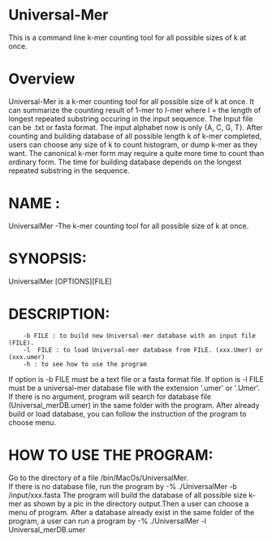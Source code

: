 # Universal-Mer
  This is a command line k-mer counting tool for all possible sizes of k at once.
# Overview
  Universal-Mer is a k-mer counting tool for all possible size of k at once. It can summarize the counting result of 1-mer to l-mer where l = the length of longest repeated substring occuring in the input sequence. The Input file can be .txt or fasta format. The input alphabet now is only {A, C, G, T}. After counting and building database of all possible length k of k-mer completed, users can choose any size of k to count histogram, or dump k-mer as they want. The canonical k-mer form may require a quite more time to count than ordinary form. The time for building database depends on the longest repeated substring in the sequence.
  
# NAME :
  UniversalMer -The k-mer counting tool for all possible size of k at once. 

# SYNOPSIS: 
  UniversalMer [OPTIONS][FILE]

# DESCRIPTION:
        -b FILE : to build new Universal-mer database with an input file (FILE).
        -l  FILE : to load Universal-mer database from FILE. (xxx.Umer) or (xxx.umer) 
        -h : to see how to use the program

  If option is -b  FILE must be a text file or a fasta format file.
  If option is -l  FILE must be a universal-mer database file with the extension '.umer' or '.Umer'. 
  If there is no argument, program will search for database file (Universal_merDB.umer) in the same folder with the program.
  After already build or load database, you can follow the instruction of the program to choose menu. 

 # HOW TO USE THE PROGRAM:
   Go to the directory of a file  /bin/MacOs/UniversalMer.  
   If there is no database file, run the program by 
      -% ./UniversalMer -b  /input/xxx.fasta
   The program will build the database of all possible size k-mer as shown by a pic in the directory output.Then a user can choose a menu of program.
   After a database already exist in the same folder of the program, a user can run a program by
     -% ./UniversalMer -l Universal_merDB.umer

   
